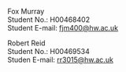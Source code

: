 Fox Murray    
Student No.: H00468402      
Student E-mail: fjm400@hw.ac.uk    

Robert Reid     
Student No.: H00469534   
Studen E-mail: rr3015@hw.ac.uk     
